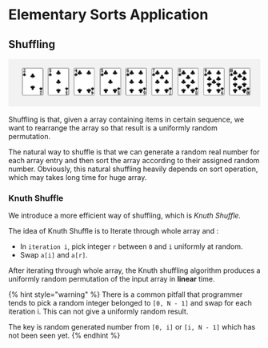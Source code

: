# Elementary Sorts Application

## Shuffling

![](../.gitbook/assets/image%20%2834%29.png)

Shuffling is that, given a array containing items in certain sequence, we want to rearrange the array so that result is a uniformly random permutation.

The natural way to shuffle is that we can generate a random real number for each array entry and then sort the array according to their assigned random number. Obviously, this natural shuffling heavily depends on sort operation, which may takes long time for huge array.

### Knuth Shuffle

We introduce a more efficient way of shuffling, which is _Knuth Shuffle._

The idea of Knuth Shuffle is to Iterate through whole array and :

* In `iteration i`, pick integer `r` between `0` and `i` uniformly at random.
* Swap `a[i]` and `a[r]`.

After iterating through whole array, the Knuth shuffling algorithm produces a uniformly random permutation of the input array in **linear** time.

{% hint style="warning" %}
There is a common pitfall that programmer tends to pick a random integer belonged to `[0, N - 1]` and swap for each iteration i. This can not give a uniformly random result.

The key is random generated number from `[0, i]` or `[i, N - 1]` which has not been seen yet.
{% endhint %}

